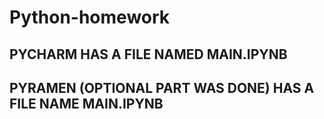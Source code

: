 # Python-homework
## PYCHARM HAS A FILE NAMED MAIN.IPYNB
## PYRAMEN (OPTIONAL PART WAS DONE) HAS A FILE NAME MAIN.IPYNB

